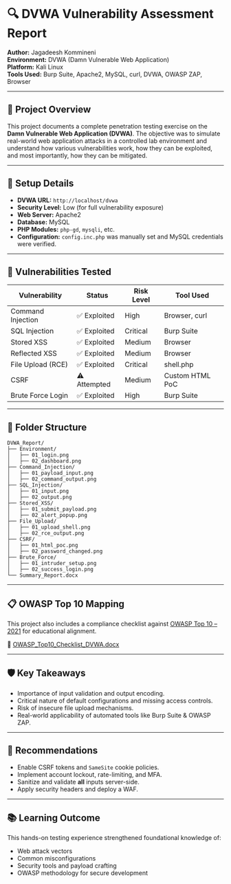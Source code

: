 
# 🔍 DVWA Vulnerability Assessment Report

**Author:** Jagadeesh Kommineni  
**Environment:** DVWA (Damn Vulnerable Web Application)  
**Platform:** Kali Linux  
**Tools Used:** Burp Suite, Apache2, MySQL, curl, DVWA, OWASP ZAP, Browser

---

## 📖 Project Overview

This project documents a complete penetration testing exercise on the **Damn Vulnerable Web Application (DVWA)**. The objective was to simulate real-world web application attacks in a controlled lab environment and understand how various vulnerabilities work, how they can be exploited, and most importantly, how they can be mitigated.

---

## 🔧 Setup Details

- **DVWA URL:** `http://localhost/dvwa`
- **Security Level:** Low (for full vulnerability exposure)
- **Web Server:** Apache2
- **Database:** MySQL
- **PHP Modules:** `php-gd`, `mysqli`, etc.
- **Configuration:** `config.inc.php` was manually set and MySQL credentials were verified.

---

## 🧪 Vulnerabilities Tested

| Vulnerability         | Status        | Risk Level | Tool Used       |
|-----------------------|---------------|------------|-----------------|
| Command Injection     | ✅ Exploited  | High       | Browser, curl   |
| SQL Injection         | ✅ Exploited  | Critical   | Burp Suite      |
| Stored XSS            | ✅ Exploited  | Medium     | Browser         |
| Reflected XSS         | ✅ Exploited  | Medium     | Browser         |
| File Upload (RCE)     | ✅ Exploited  | Critical   | shell.php       |
| CSRF                  | ⚠️ Attempted | Medium     | Custom HTML PoC |
| Brute Force Login     | ✅ Exploited  | High       | Burp Suite      |

---

## 📁 Folder Structure

```
DVWA_Report/
├── Environment/
│   ├── 01_login.png
│   ├── 02_dashboard.png
├── Command_Injection/
│   ├── 01_payload_input.png
│   ├── 02_command_output.png
├── SQL_Injection/
│   ├── 01_input.png
│   ├── 02_output.png
├── Stored_XSS/
│   ├── 01_submit_payload.png
│   ├── 02_alert_popup.png
├── File_Upload/
│   ├── 01_upload_shell.png
│   ├── 02_rce_output.png
├── CSRF/
│   ├── 01_html_poc.png
│   ├── 02_password_changed.png
├── Brute_Force/
│   ├── 01_intruder_setup.png
│   ├── 02_success_login.png
└── Summary_Report.docx
```

---

## 📋 OWASP Top 10 Mapping

This project also includes a compliance checklist against [OWASP Top 10 – 2021](https://owasp.org/Top10/) for educational alignment.

📄 [OWASP_Top10_Checklist_DVWA.docx](./OWASP_Top10_Checklist_DVWA.docx)

---

## 🛡️ Key Takeaways

- Importance of input validation and output encoding.
- Critical nature of default configurations and missing access controls.
- Risk of insecure file upload mechanisms.
- Real-world applicability of automated tools like Burp Suite & OWASP ZAP.

---

## 🧩 Recommendations

- Enable CSRF tokens and `SameSite` cookie policies.
- Implement account lockout, rate-limiting, and MFA.
- Sanitize and validate **all** inputs server-side.
- Apply security headers and deploy a WAF.

---

## 📚 Learning Outcome

This hands-on testing experience strengthened foundational knowledge of:
- Web attack vectors
- Common misconfigurations
- Security tools and payload crafting
- OWASP methodology for secure development


